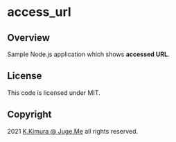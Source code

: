 # access_url

## Overview

Sample Node.js application which shows **accessed URL**.

## License

This code is licensed under MIT.

## Copyright

2021 [K.Kimura @ Juge.Me](https://github.com/dotnsf) all rights reserved.
